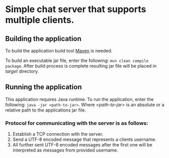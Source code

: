 # Simple chat server that supports multiple clients.

## Building the application

To build the application build tool [Maven](https://maven.apache.org/) is needed. 

To build an executable jar file, enter the following: `mvn clean compile package`. 
After build process is complete resulting jar file will be placed in _target_ directory.

## Running the application

This application requires Java runtime. 
To run the application, enter the following: `java -jar <path-to-jar>`. 
Where _&lt;path-to-jar&gt;_ is an absolute or a relative path to the applications jar file. 

### Protocol for communicating with the server is as follows:

1. Establish a TCP connection with the server.
2. Send a UTF-8 encoded message that represents a clients username.
3. All further sent UTF-8 encoded messages after the first one will be interpreted as messages from provided username.

